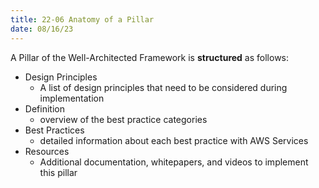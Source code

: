 ```yaml
---
title: 22-06 Anatomy of a Pillar
date: 08/16/23
---
```


A Pillar of the Well-Architected Framework is **structured** as follows:

* Design Principles
  * A list of design principles that need to be considered during implementation
* Definition
  * overview of the best practice categories
* Best Practices
  * detailed information about each best practice with AWS Services
* Resources
  * Additional documentation, whitepapers, and videos to implement this pillar
